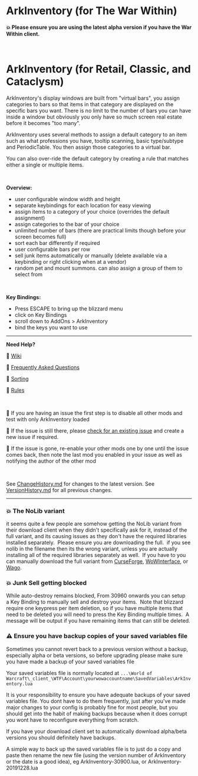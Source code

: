 ﻿# ArkInventory (for The War Within)

**:boom: Please ensure you are using the latest alpha version if you have the War Within client.**

<br>

# ArkInventory (for Retail, Classic, and Cataclysm)

ArkInventory's display windows are built from "virtual bars", you assign categories to bars so that items in that category are displayed on the specific bars you want. There is no limit to the number of bars you can have inside a window but obviously you only have so much screen real estate before it becomes "too many".

ArkInventory uses several methods to assign a default category to an item such as what professions you have, tooltip scanning, basic type/subtype and PeriodicTable. You then assign those categories to a virtual bar.

You can also over-ride the default category by creating a rule that matches either a single or multiple items.

<br>

**Overview:**
- user configurable window width and height
- separate keybindings for each location for easy viewing
- assign items to a category of your choice (overrides the default assignment)
- assign categories to the bar of your choice
- unlimited number of bars (there are practical limits though before your screen becomes full)
- sort each bar differently if required
- user configurable bars per row
- sell junk items automatically or manually (delete available via a keybinding or right clicking when at a vendor)
- random pet and mount summons.  can also assign a group of them to select from

<br>

**Key Bindings:**
- Press ESCAPE to bring up the blizzard menu
- click on Key Bindings
- scroll down to AddOns > ArkInventory
- bind the keys you want to use

---

**Need Help?**

:memo: [Wiki](https://github.com/arkayenro/arkinventory/wiki)

:memo: [Frequently Asked Questions](https://github.com/arkayenro/arkinventory/wiki/FAQ)

:memo: [Sorting](https://github.com/arkayenro/arkinventory/wiki/UserGuide_HowTo_Sorting)

:memo: [Rules](https://github.com/arkayenro/arkinventory/wiki/Rules)

<br>

:memo: If you are having an issue the first step is to disable all other mods and test with only ArkInventory loaded

:memo: If the issue is still there, please [check for an existing issue](https://github.com/arkayenro/arkinventory/issues) and create a new issue if required.

:memo: If the issue is gone, re-enable your other mods one by one until the issue comes back, then note the last mod you enabled in your issue as well as notifying the author of the other mod

<br>

See [ChangeHistory.md](https://github.com/arkayenro/arkinventory/blob/master/ChangeHistory.md) for changes to the latest version.
See [VersionHistory.md](https://github.com/arkayenro/arkinventory/blob/master/VersionHistory.md) for all previous changes.

---

### :boom: The NoLib variant

it seems quite a few people are somehow getting the NoLib variant from their download client when they didn't specifically ask for it, instead of the full variant, and its causing issues as they don't have the required libraries installed separately.  Please ensure you are downloading the full.  if you see nolib in the filename then its the wrong variant, unless you are actually installing all of the required libraries separately as well.  If you have to you can manually download the full variant from [CurseForge](https://www.curseforge.com/wow/addons/ark-inventory), [WoWInterface](https://www.wowinterface.com/downloads/info6488-ArkInventory.html), or [Wago](https://addons.wago.io/addons/arkinventory).

### :boom: Junk Sell getting blocked

While auto-destroy remains blocked, From 30960 onwards you can setup a Key Binding to manually sell and destroy your items.  Note that blizzard require one keypress per item deletion, so if you have multiple items that need to be deleted you will need to press the Key Binding multiple times.  A message will be output if you have remaining items that can still be deleted.

### :warning: Ensure you have backup copies of your saved variables file

Sometimes you cannot revert back to a previous version without a backup, especially alpha or beta versions, so before upgrading please make sure you have made a backup of your saved variables file

Your saved variables file is normally located at `...\World of Warcraft\_client_\WTF\Account\yourwowaccountname\SavedVariables\ArkInventory.lua`

It is your responsibility to ensure you have adequate backups of your saved variables file.  You dont have to do them frequently, just after you've made major changes to your config is probably fine for most people, but you should get into the habit of making backups because when it does corrupt you wont have to reconfigure everything from scratch.

If you have your download client set to automatically download alpha/beta versions you should definitely have backups.

A simple way to back up the saved variables file is to just do a copy and paste then rename the new file (using the version number of ArkInventory or the date is a good idea), eg ArkInventory-30900.lua, or ArkInventory-20191228.lua
